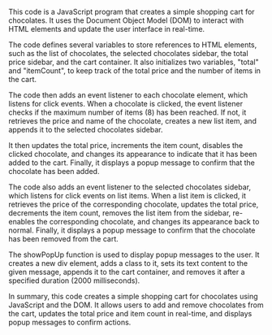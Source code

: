 This code is a JavaScript program that creates a simple shopping cart for chocolates.
It uses the Document Object Model (DOM) to interact with HTML elements and update the user interface in real-time.

The code defines several variables to store references to HTML elements, such as the list of chocolates, the selected chocolates sidebar, the total price sidebar, and the cart container.
It also initializes two variables, "total" and "itemCount", to keep track of the total price and the number of items in the cart.

The code then adds an event listener to each chocolate element, which listens for click events. When a chocolate is clicked, the event listener checks 
if the maximum number of items (8) has been reached. If not, it retrieves the price and name of the chocolate, creates a new list item, and appends 
it to the selected chocolates sidebar. 

It then updates the total price, increments the item count, disables the clicked chocolate, and changes its appearance to indicate that it has been added to the cart. 
Finally, it displays a popup message to confirm that the chocolate has been added.

The code also adds an event listener to the selected chocolates sidebar, which listens for click events on list items. When a list item is clicked, 
it retrieves the price of the corresponding chocolate, updates the total price, decrements the item count, removes the list item from the sidebar,
re-enables the corresponding chocolate, and changes its appearance back to normal. 
Finally, it displays a popup message to confirm that the chocolate has been removed from the cart.

The showPopUp function is used to display popup messages to the user. It creates a new div element, adds a class to it, sets its text content to the given message, 
appends it to the cart container, and removes it after a specified duration (2000 milliseconds).

In summary, this code creates a simple shopping cart for chocolates using JavaScript and the DOM. 
It allows users to add and remove chocolates from the cart, updates the total price and item count in real-time, and displays popup messages to confirm actions.



